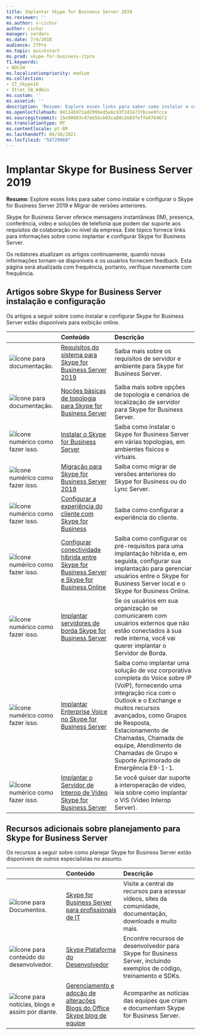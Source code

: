```yaml
---
title: Implantar Skype for Business Server 2019
ms.reviewer: ''
ms.author: v-cichur
author: cichur
manager: serdars
ms.date: 7/9/2018
audience: ITPro
ms.topic: quickstart
ms.prod: skype-for-business-itpro
f1.keywords:
- NOCSH
ms.localizationpriority: medium
ms.collection:
- IT_Skype16
- Strat_SB_Admin
ms.custom: ''
ms.assetid: ''
description: 'Resumo: Explore esses links para saber como instalar e configurar o Skype for Business Server 2019.'
ms.openlocfilehash: 04114b971ad299bed5a6c93f243473fbcee0fcca
ms.sourcegitcommit: 15e90083c47eb5bcb03ca80c2e83feffe67646f2
ms.translationtype: MT
ms.contentlocale: pt-BR
ms.lasthandoff: 08/30/2021
ms.locfileid: "58729060"
---
```

# <a name="deploy-skype-for-business-server-2019"></a>Implantar Skype for Business Server 2019
 
**Resumo:** Explore esses links para saber como instalar e configurar o Skype for Business Server 2019 e Migrar de versões anteriores.
  
Skype for Business Server oferece mensagens instantâneas (IM), presença, conferência, vídeo e soluções de telefonia que podem dar suporte aos requisitos de colaboração no nível da empresa. Este tópico fornece links para informações sobre como implantar e configurar Skype for Business Server. 
  
Os redatores atualizam os artigos continuamente, quando novas informações tornam-se disponíveis e os usuários fornecem feedback. Esta página será atualizada com frequência, portanto, verifique novamente com frequência.
   
##  <a name="articles-about-skype-for-business-server-installation-and-configuration"></a>Artigos sobre Skype for Business Server instalação e configuração

Os artigos a seguir sobre como instalar e configurar Skype for Business Server estão disponíveis para exibição online. 
  
||Conteúdo|Descrição|
|:-----|:-----|:-----|
|![Ícone para documentação.](/office/media/icons/paragraph-writing-blue.svg)|[Requisitos do sistema para Skype for Business Server 2019](../plan/system-requirements.md)  <br/> |Saiba mais sobre os requisitos de servidor e ambiente para Skype for Business Server.  <br/> |
|![Ícone para documentação.](/office/media/icons/paragraph-writing-blue.svg)|[Noções básicas de topologia para Skype for Business Server](../../SfbServer/plan-your-deployment/topology-basics/topology-basics.md) <br/> |Saiba mais sobre opções de topologia e cenários de localização de servidor para Skype for Business Server.  <br/> |
|![Ícone numérico como fazer isso.](/office/media/icons/list-123-blue.svg)|[Instalar o Skype for Business Server](../../SfbServer/deploy/install/install.md)<br/> |Saiba como instalar o Skype for Business Server em várias topologias, em ambientes físicos e virtuais.  <br/> |
|![Ícone numérico como fazer isso.](/office/media/icons/list-123-blue.svg)| [Migração para Skype for Business Server 2019](../migration/migration-to-skype-for-business-server-2019.md) <br/> |Saiba como migrar de versões anteriores do Skype for Business ou do Lync Server.  <br/> |
|![Ícone numérico como fazer isso.](/office/media/icons/list-123-blue.svg)|[Configurar a experiência do cliente com Skype for Business](../../SfbServer/deploy/deploy-clients/configure-the-client-experience.md) <br/> |Saiba como configurar a experiência do cliente.  <br/> |
|![Ícone numérico como fazer isso.](/office/media/icons/list-123-blue.svg)| [Configurar conectividade híbrida entre Skype for Business Server e Skype for Business Online](../../SfbHybrid/hybrid/configure-hybrid-connectivity.md) <br/> |Saiba como configurar os pré-requisitos para uma implantação híbrida e, em seguida, configurar sua implantação para gerenciar usuários entre o Skype for Business Server local e o Skype for Business Online.  <br/> |
|![Ícone numérico como fazer isso.](/office/media/icons/list-123-blue.svg)| [Implantar servidores de borda Skype for Business Server](../../SfbServer/deploy/deploy-edge-server/deploy-edge-servers.md) <br/> |Se os usuários em sua organização se comunicarem com usuários externos que não estão conectados à sua rede interna, você vai querer implantar o Servidor de Borda.  <br/> |
|![Ícone numérico como fazer isso.](/office/media/icons/list-123-blue.svg)| [Implantar Enterprise Voice no Skype for Business Server](../../SfbServer/deploy/deploy-enterprise-voice/deploy-enterprise-voice.md) <br/> |Saiba como implantar uma solução de voz corporativa completa do Voice sobre IP (VoIP), fornecendo uma integração rica com o Outlook e o Exchange e muitos recursos avançados, como Grupos de Resposta, Estacionamento de Chamadas, Chamada de equipe, Atendimento de Chamadas de Grupo e Suporte Aprimorado de Emergência E9-1-1.  <br/> |
| ![Ícone numérico como fazer isso.](/office/media/icons/list-123-blue.svg)| [Implantar o Servidor de Interop de Vídeo Skype for Business Server](../../SfbServer/deploy/deploy-video-interop-server/deploy-video-interop-server.md) <br/> |Se você quiser dar suporte à interoperação de vídeo, leia sobre como implantar o ViS (Video Interop Server).  <br/> |
   
## <a name="additional-resources-about-planning-for-skype-for-business-server"></a>Recursos adicionais sobre planejamento para Skype for Business Server

Os recursos a seguir sobre como planejar Skype for Business Server estão disponíveis de outros especialistas no assunto. 
  
||**Conteúdo**|**Descrição**|
|:-----|:-----|:-----|
|![Ícone para Documentos.](/office/media/icons/paragraph-writing-blue.svg)|[Skype for Business Server para profissionais de IT](../../Hub/index.yml) <br/> |Visite a central de recursos para acessar vídeos, sites da comunidade, documentação, downloads e muito mais.|
|![Ícone para conteúdo do desenvolvedor.](/office/media/icons/developer-blue.svg)|[Skype Plataforma do Desenvolvedor](/skype-sdk/skypedeveloperplatform) <br/> |Encontre recursos de desenvolvedor para Skype for Business Server, incluindo exemplos de código, treinamento e SDKs.  <br/> |
|![Ícone para notícias, blogs e assim por diante.](/office/media/icons/blog-site-blue.svg)|[Gerenciamento e adoção de alterações](https://go.microsoft.com/fwlink/p/?LinkId=532796) <br/> [Blogs do Office](https://go.microsoft.com/fwlink/p/?LinkId=528899) <br/> [Skype blog de equipe](https://go.microsoft.com/fwlink/p/?LinkId=532818) <br/> |Acompanhe as notícias das equipes que criam e documentam Skype for Business Server.  <br/> |
